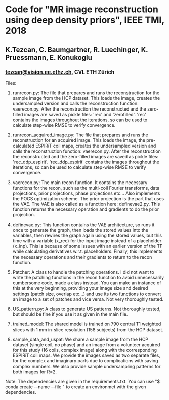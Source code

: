 # Code for "MR image reconstruction using deep density priors", IEEE TMI, 2018
## K.Tezcan, C. Baumgartner, R. Luechinger, K. Pruessmann, E. Konukoglu
### tezcan@vision.ee.ethz.ch, CVL ETH Zürich


Files:

1. runrecon.py: The file that prepares and runs the reconstruction for the sample image from the HCP dataset. This loads the image, creates the undersampled version and calls the reconstruction function: vaerecon.py. After the reconstruction the reconstructed and the zero-filled images are saved as pickle files: 'rec' and 'zerofilled'. 'rec' contains the images throughout the iterations, so can be used to calculate step-wise RMSE to verify convergence.

2. runrecon_acquired_image.py: The file that prepares and runs the reconstruction for an acquired image. This loads the image, the pre-calculated ESPIRiT coil maps, creates the undersampled version and calls the reconstruction function: vaerecon.py. After the reconstruction the reconstructed and the zero-filled images are saved as pickle files: 'rec_ddp_espirit'. 'rec_ddp_espirit' contains the images throughout the iterations, so can be used to calculate step-wise RMSE to verify convergence.

3. vaerecon.py: The main recon function. It contains the necessary functions for the recon, such as the multi-coil Fourier transforms, data projections, prior projections, phase projections etc... Also implements the POCS optimization scheme. The prior projection is the part that uses the VAE. The VAE is also called as a function here: definevae2.py. This function returns the necessary operation and gradients to do the prior projection.

4. definevae.py: This function contains the VAE architecture, so runs it once to generate the graph, then loads the stored values into the variables, then rewires the graph again using the stored values, but this time with a variable (x_rec) for the input image instead of a placeholder (x_inp). This is because of some issues with an earlier version of the TF while calculating derivatives w.r.t. placeholders. Finally, this implements the necessary operations and their gradients to return to the recon function.

5. Patcher: A class to handle the patching operations. I did not want to write the patching functions in the recon function to avoid unnecessarily cumbersome code, made a class instead. You can make an instance of this at the very beginning, providing your image size and desired settings (patch size, overlap etc...) and use its two functions to convert an image to a set of patches and vice versa. Not very thoroughly tested. 

6. US_pattern.py: A class to generate US patterns. Not thoroughly tested, but should be fine if you use it as given in the main file.

7. trained_model: The shared model is trained on 790 central T1 weighted slices with 1 mm in-slice resolution (158 subjects) from the HCP dataset.

8. sample_data_and_uspat: We share a sample image from the HCP dataset (single coil, no phase) and an image from a volunteer acquired for this study (16 coils, complex image) along with the corresponding ESPIRiT coil maps. We provide the images saved as two separate files, for the complex and imaginary parts due to complications with saving complex numbers. We also provide sample undersampling patterns for both images for R=2.

Note: The dependencies are given in the requirements.txt. You can use "$ conda create --name <env> --file <this file>" to create an environmet with the given dependencies.


